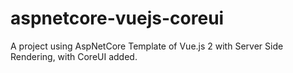 # aspnetcore-vuejs-coreui
A project using AspNetCore Template of Vue.js 2 with Server Side Rendering, with CoreUI added.
